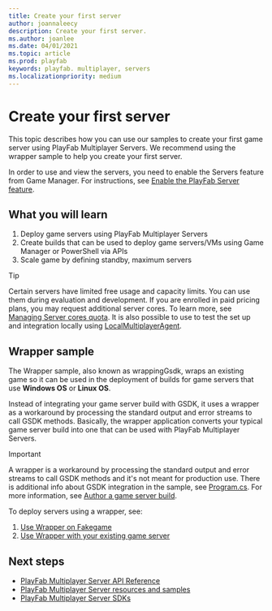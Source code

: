 ```yaml
---
title: Create your first server
author: joannaleecy
description: Create your first server.
ms.author: joanlee
ms.date: 04/01/2021
ms.topic: article
ms.prod: playfab
keywords: playfab. multiplayer, servers
ms.localizationpriority: medium
---
```


# Create your first server

This topic describes how you can use our samples to create your first game server using PlayFab Multiplayer Servers. We recommend using the wrapper sample to help you create your first server.

In order to use and view the servers, you need to enable the Servers feature from Game Manager. For instructions, see [Enable the PlayFab Server feature](enable-playfab-multiplayer-servers.md).

## What you will learn

1. Deploy game servers using PlayFab Multiplayer Servers
2. Create builds that can be used to deploy game servers/VMs using Game Manager or PowerShell via APIs
3. Scale game by defining standby, maximum servers

> [!Tip]
> Certain servers have limited free usage and capacity limits. You can use them during evaluation and development. If you are enrolled in paid pricing plans, you may request additional server cores. To learn more, see [Managing Server cores quota](quota-changes.md). It is also possible to use to test the set up and integration locally using [LocalMultiplayerAgent](locally-debugging-game-servers-and-integration-with-playfab.md).

## Wrapper sample

The Wrapper sample, also known as wrappingGsdk, wraps an existing game so it can be used in the deployment of builds for game servers that use **Windows OS** or **Linux OS**.

Instead of integrating your game server build with GSDK, it uses a wrapper as a workaround by processing the standard output and error streams to call GSDK methods. Basically, the wrapper application converts your typical game server build into one that can be used with PlayFab Multiplayer Servers. 

> [!Important]
> A wrapper is a workaround by processing the standard output and error streams to call GSDK methods and it's not meant for production use. There is additional info about GSDK integration in the sample, see [Program.cs](https://github.com/PlayFab/MpsSamples/blob/master/wrappingGsdk/wrapper/Program.cs). For more information, see [Author a game server build](author-a-game-server-build.md).

To deploy servers using a wrapper, see:
1. [Use Wrapper on Fakegame](wrapper-sample.md#wrapper-with-fakegame)
2. [Use Wrapper with your existing game server](wrapper-sample.md#wrapper-with-your-existing-game-server-build)

## Next steps

* [PlayFab Multiplayer Server API Reference](xref:titleid.playfabapi.com.multiplayer.multiplayerserver)
* [PlayFab Multiplayer Server resources and samples](server-samples-resources.md)
* [PlayFab Multiplayer Server SDKs](server-sdks.md)